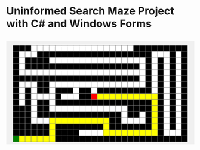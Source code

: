 ##
# Uninformed Search Maze Project with C# and Windows Forms
##
##
![APP PREVIEW](https://github.com/samm1735/WindowsFormsMaze/blob/main/APP_PREVIEW.png)
##
